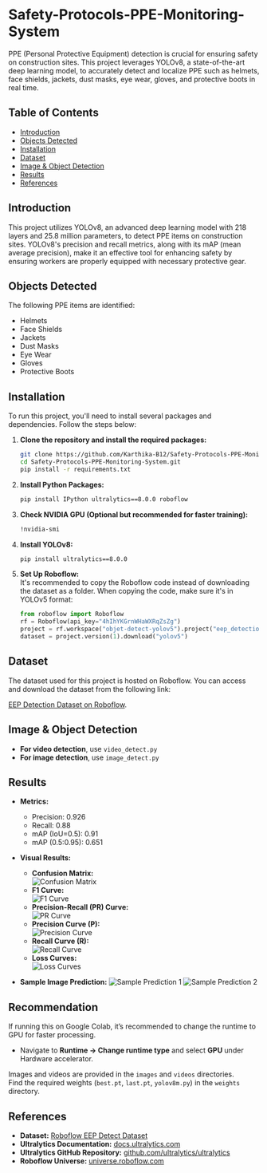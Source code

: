 # Safety-Protocols-PPE-Monitoring-System

PPE (Personal Protective Equipment) detection is crucial for ensuring safety on construction sites. This project leverages YOLOv8, a state-of-the-art deep learning model, to accurately detect and localize PPE such as helmets, face shields, jackets, dust masks, eye wear, gloves, and protective boots in real time.

## Table of Contents
- [Introduction](#introduction)
- [Objects Detected](#objects-detected)
- [Installation](#installation)
- [Dataset](#dataset)
- [Image & Object Detection](#image--object-detection)
- [Results](#results)
- [References](#references)

## Introduction
This project utilizes YOLOv8, an advanced deep learning model with 218 layers and 25.8 million parameters, to detect PPE items on construction sites. YOLOv8's precision and recall metrics, along with its mAP (mean average precision), make it an effective tool for enhancing safety by ensuring workers are properly equipped with necessary protective gear.

## Objects Detected
The following PPE items are identified:
- Helmets
- Face Shields
- Jackets
- Dust Masks
- Eye Wear
- Gloves
- Protective Boots

## Installation
To run this project, you'll need to install several packages and dependencies. Follow the steps below:

1. **Clone the repository and install the required packages:**
   ```bash
   git clone https://github.com/Karthika-B12/Safety-Protocols-PPE-Monitoring-System.git
   cd Safety-Protocols-PPE-Monitoring-System.git
   pip install -r requirements.txt
   ```

2. **Install Python Packages:**
   ```bash
   pip install IPython ultralytics==8.0.0 roboflow
   ```

3. **Check NVIDIA GPU (Optional but recommended for faster training):**
   ```bash
   !nvidia-smi
   ```

4. **Install YOLOv8:**
   ```bash
   pip install ultralytics==8.0.0
   ```

5. **Set Up Roboflow:**  
   It's recommended to copy the Roboflow code instead of downloading the dataset as a folder. When copying the code, make sure it's in YOLOv5 format:
   ```python
   from roboflow import Roboflow
   rf = Roboflow(api_key="4hIhYKGrnWHaWXRqZsZg")
   project = rf.workspace("objet-detect-yolov5").project("eep_detection-u9bbd")
   dataset = project.version(1).download("yolov5")
   ```

## Dataset
The dataset used for this project is hosted on Roboflow. You can access and download the dataset from the following link:

[EEP Detection Dataset on Roboflow](https://universe.roboflow.com/).

## Image & Object Detection
- **For video detection**, use `video_detect.py`
- **For image detection**, use `image_detect.py`

## Results
- **Metrics:**
  - Precision: 0.926
  - Recall: 0.88
  - mAP (IoU=0.5): 0.91
  - mAP (0.5:0.95): 0.651

- **Visual Results:**
  - **Confusion Matrix:**  
    ![Confusion Matrix](path_to_confusion_matrix_image)
  - **F1 Curve:**  
    ![F1 Curve](path_to_f1_curve_image)
  - **Precision-Recall (PR) Curve:**  
    ![PR Curve](path_to_pr_curve_image)
  - **Precision Curve (P):**  
    ![Precision Curve](path_to_precision_curve_image)
  - **Recall Curve (R):**  
    ![Recall Curve](path_to_recall_curve_image)
  - **Loss Curves:**  
    ![Loss Curves](path_to_loss_curves_image)

- **Sample Image Prediction:**
  ![Sample Prediction 1](path_to_sample_prediction_image_1)
  ![Sample Prediction 2](path_to_sample_prediction_image_2)

## Recommendation
If running this on Google Colab, it’s recommended to change the runtime to GPU for faster processing.
- Navigate to **Runtime -> Change runtime type** and select **GPU** under Hardware accelerator.

Images and videos are provided in the `images` and `videos` directories.  
Find the required weights (`best.pt`, `last.pt`, `yolov8m.py`) in the `weights` directory.

## References
- **Dataset:** [Roboflow EEP Detect Dataset](https://universe.roboflow.com/)
- **Ultralytics Documentation:** [docs.ultralytics.com](https://docs.ultralytics.com)
- **Ultralytics GitHub Repository:** [github.com/ultralytics/ultralytics](https://github.com/ultralytics/ultralytics)
- **Roboflow Universe:** [universe.roboflow.com](https://universe.roboflow.com/)
